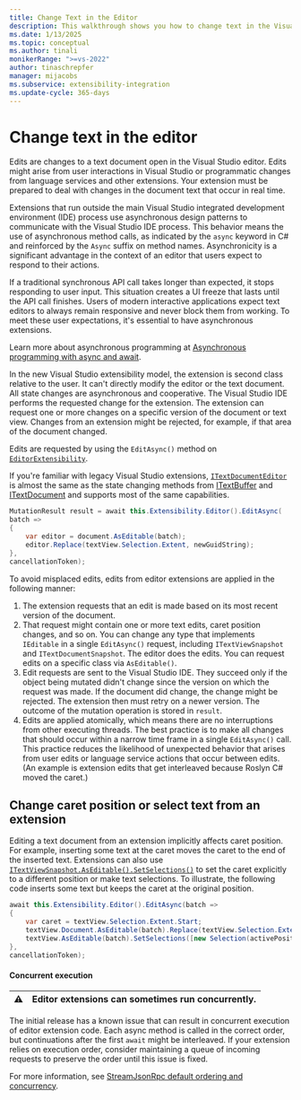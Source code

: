 ```yaml
---
title: Change Text in the Editor
description: This walkthrough shows you how to change text in the Visual Studio editor by using extensions.
ms.date: 1/13/2025
ms.topic: conceptual
ms.author: tinali
monikerRange: ">=vs-2022"
author: tinaschrepfer
manager: mijacobs
ms.subservice: extensibility-integration
ms.update-cycle: 365-days
---
```


# Change text in the editor

Edits are changes to a text document open in the Visual Studio editor. Edits might arise from user interactions in Visual Studio or programmatic changes from language services and other extensions. Your extension must be prepared to deal with changes in the document text that occur in real time.

Extensions that run outside the main Visual Studio integrated development environment (IDE) process use asynchronous design patterns to communicate with the Visual Studio IDE process. This behavior means the use of asynchronous method calls, as indicated by the `async` keyword in C# and reinforced by the `Async` suffix on method names. Asynchronicity is a significant advantage in the context of an editor that users expect to respond to their actions.

If a traditional synchronous API call takes longer than expected, it stops responding to user input. This situation creates a UI freeze that lasts until the API call finishes. Users of modern interactive applications expect text editors to always remain responsive and never block them from working. To meet these user expectations, it's essential to have asynchronous extensions.

Learn more about asynchronous programming at [Asynchronous programming with async and await](/dotnet/csharp/programming-guide/concepts/async/).

In the new Visual Studio extensibility model, the extension is second class relative to the user. It can't directly modify the editor or the text document. All state changes are asynchronous and cooperative. The Visual Studio IDE performs the requested change for the extension. The extension can request one or more changes on a specific version of the document or text view. Changes from an extension might be rejected, for example, if that area of the document changed.

Edits are requested by using the `EditAsync()` method on [`EditorExtensibility`](/dotnet/api/microsoft.visualstudio.extensibility.editor.editorextensibility).

If you're familiar with legacy Visual Studio extensions, [`ITextDocumentEditor`](/dotnet/api/microsoft.visualstudio.extensibility.editor.itextdocumenteditor) is almost the same as the state changing methods from [ITextBuffer](/dotnet/api/microsoft.visualstudio.text.itextbuffer) and [ITextDocument](/dotnet/api/microsoft.visualstudio.text.itextdocument) and supports most of the same capabilities.

```csharp
MutationResult result = await this.Extensibility.Editor().EditAsync(
batch =>
{
    var editor = document.AsEditable(batch);
    editor.Replace(textView.Selection.Extent, newGuidString);
},
cancellationToken);
```

To avoid misplaced edits, edits from editor extensions are applied in the following manner:

1. The extension requests that an edit is made based on its most recent version of the document.
1. That request might contain one or more text edits, caret position changes, and so on. You can change any type that implements `IEditable` in a single `EditAsync()` request, including `ITextViewSnapshot` and `ITextDocumentSnapshot`. The editor does the edits. You can request edits on a specific class via `AsEditable()`.
1. Edit requests are sent to the Visual Studio IDE. They succeed only if the object being mutated didn't change since the version on which the request was made. If the document did change, the change might be rejected. The extension then must retry on a newer version. The outcome of the mutation operation is stored in `result`.
1. Edits are applied atomically, which means there are no interruptions from other executing threads. The best practice is to make all changes that should occur within a narrow time frame in a single `EditAsync()` call. This practice reduces the likelihood of unexpected behavior that arises from user edits or language service actions that occur between edits. (An example is extension edits that get interleaved because Roslyn C# moved the caret.)

## Change caret position or select text from an extension

Editing a text document from an extension implicitly affects caret position. For example, inserting some text at the caret moves the caret to the end of the inserted text. Extensions can also use [`ITextViewSnapshot.AsEditable().SetSelections()`](/dotnet/api/microsoft.visualstudio.extensibility.editor.itextvieweditor.setselections) to set the caret explicitly to a different position or make text selections. To illustrate, the following code inserts some text but keeps the caret at the original position.

```csharp
await this.Extensibility.Editor().EditAsync(batch =>
{
    var caret = textView.Selection.Extent.Start;
    textView.Document.AsEditable(batch).Replace(textView.Selection.Extent, newGuidString);
    textView.AsEditable(batch).SetSelections([new Selection(activePosition: caret, anchorPosition: caret, insertionPosition: caret)]);
},
cancellationToken);
```

#### Concurrent execution

:warning: | Editor extensions can sometimes run concurrently.
:---: | :---

The initial release has a known issue that can result in concurrent execution of editor extension code. Each async method is called in the correct order, but continuations after the first `await` might be interleaved. If your extension relies on execution order, consider maintaining a queue of incoming requests to preserve the order until this issue is fixed.

For more information, see [StreamJsonRpc default ordering and concurrency](https://github.com/microsoft/vs-streamjsonrpc/blob/main/docfx/docs/resiliency.md#default-ordering-and-concurrency-behavior).
